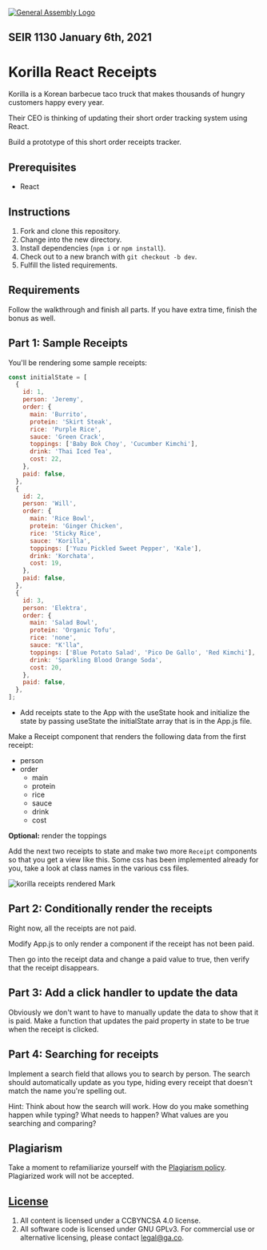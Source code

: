 [![General Assembly Logo](https://camo.githubusercontent.com/1a91b05b8f4d44b5bbfb83abac2b0996d8e26c92/687474703a2f2f692e696d6775722e636f6d2f6b6538555354712e706e67)](https://generalassemb.ly/education/web-development-immersive)

## SEIR 1130 January 6th, 2021

# Korilla React Receipts

Korilla is a Korean barbecue taco truck that makes thousands of hungry customers
happy every year.

Their CEO is thinking of updating their short order tracking system using React.

Build a prototype of this short order receipts tracker.

## Prerequisites

- React

## Instructions

1. Fork and clone this repository.
1. Change into the new directory.
1. Install dependencies (`npm i` or `npm install`).
1. Check out to a new branch with `git checkout -b dev`.
1. Fulfill the listed requirements.

## Requirements

Follow the walkthrough and finish all parts. If you have extra time, finish the
bonus as well.

## Part 1: Sample Receipts

You'll be rendering some sample receipts:

```js
const initialState = [
  {
    id: 1,
    person: 'Jeremy',
    order: {
      main: 'Burrito',
      protein: 'Skirt Steak',
      rice: 'Purple Rice',
      sauce: 'Green Crack',
      toppings: ['Baby Bok Choy', 'Cucumber Kimchi'],
      drink: 'Thai Iced Tea',
      cost: 22,
    },
    paid: false,
  },
  {
    id: 2,
    person: 'Will',
    order: {
      main: 'Rice Bowl',
      protein: 'Ginger Chicken',
      rice: 'Sticky Rice',
      sauce: 'Korilla',
      toppings: ['Yuzu Pickled Sweet Pepper', 'Kale'],
      drink: 'Korchata',
      cost: 19,
    },
    paid: false,
  },
  {
    id: 3,
    person: 'Elektra',
    order: {
      main: 'Salad Bowl',
      protein: 'Organic Tofu',
      rice: 'none',
      sauce: "K'lla",
      toppings: ['Blue Potato Salad', 'Pico De Gallo', 'Red Kimchi'],
      drink: 'Sparkling Blood Orange Soda',
      cost: 20,
    },
    paid: false,
  },
];
```

- Add receipts state to the App with the useState hook and initialize the state by passing useState the initialState array that is in the App.js file.

Make a Receipt component that renders the following data from the first receipt:

- person
- order
  - main
  - protein
  - rice
  - sauce
  - drink
  - cost

**Optional:** render the toppings

Add the next two receipts to state and make two more `Receipt` components so
that you get a view like this. Some css has been implemented already for you,
take a look at class names in the various css files.

![korilla receipts rendered Mark](https://i.imgur.com/27V4KW8.png)

## Part 2: Conditionally render the receipts

Right now, all the receipts are not paid.

Modify App.js to only render a component if the receipt
has not been paid.

Then go into the receipt data and change a paid value to true, then verify that
the receipt disappears.

## Part 3: Add a click handler to update the data

Obviously we don't want to have to manually update the data to show that it is paid. Make a function that updates the paid property in state to be true when the receipt is clicked.

## Part 4: Searching for receipts

Implement a search field that allows you to search by person. The search should
automatically update as you type, hiding every receipt that doesn't match the
name you're spelling out.

Hint: Think about how the search will work. How do you make something happen
while typing? What needs to happen? What values are you searching and comparing?

## Plagiarism

Take a moment to refamiliarize yourself with the
[Plagiarism policy](https://git.generalassemb.ly/DC-WDI/Administrative/blob/master/plagiarism.md).
Plagiarized work will not be accepted.

## [License](LICENSE)

1.  All content is licensed under a CC­BY­NC­SA 4.0 license.
1.  All software code is licensed under GNU GPLv3. For commercial use or
    alternative licensing, please contact legal@ga.co.

